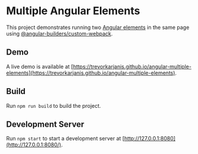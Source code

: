 # Multiple Angular Elements

This project demonstrates running two [Angular elements](https://angular.io/guide/elements) in the same page using [@angular-builders/custom-webpack](https://www.npmjs.com/package/@angular-builders/custom-webpack).

## Demo

A live demo is available at [https://trevorkarjanis.github.io/angular-multiple-elements](https://trevorkarjanis.github.io/angular-multiple-elements).

## Build

Run `npm run build` to build the project.

## Development Server

Run `npm start` to start a development server at [http://127.0.0.1:8080](http://127.0.0.1:8080/).